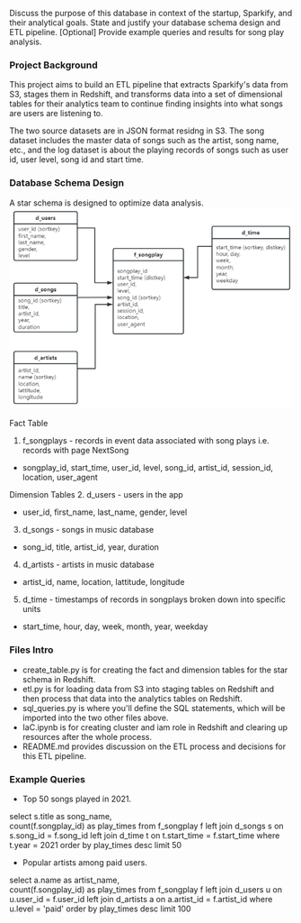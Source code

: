 Discuss the purpose of this database in context of the startup, Sparkify, and their analytical goals.
State and justify your database schema design and ETL pipeline.
[Optional] Provide example queries and results for song play analysis.

### Project Background

This project aims to build an ETL pipeline that extracts Sparkify's data from S3, stages them in Redshift, and transforms data into a set of dimensional tables for their analytics team to continue finding insights into what songs are users are listening to.

The two source datasets are in JSON format residng in S3. The song dataset includes the master data of songs such as the artist, song name, etc., and the log dataset is about the playing records of songs such as user id, user level, song id and start time.

### Database Schema Design

A star schema is designed to optimize data analysis.
![image](https://github.com/kath-datawalks/udacity/blob/main/Data_Warehouse_with_AWS/Star%20Shema.png)

Fact Table
1. f_songplays - records in event data associated with song plays i.e. records with page NextSong
- songplay_id, start_time, user_id, level, song_id, artist_id, session_id, location, user_agent

Dimension Tables
2. d_users - users in the app
- user_id, first_name, last_name, gender, level
3. d_songs - songs in music database
- song_id, title, artist_id, year, duration
4. d_artists - artists in music database
- artist_id, name, location, lattitude, longitude
5. d_time - timestamps of records in songplays broken down into specific units
- start_time, hour, day, week, month, year, weekday

### Files Intro

- create_table.py is for creating the fact and dimension tables for the star schema in Redshift.
- etl.py is for loading data from S3 into staging tables on Redshift and then process that data into the analytics tables on Redshift.
- sql_queries.py is where you'll define the SQL statements, which will be imported into the two other files above.
- IaC.ipynb is for creating cluster and iam role in Redshift and clearing up resources after the whole process.
- README.md provides discussion on the ETL process and decisions for this ETL pipeline.

### Example Queries

- Top 50 songs played in 2021.

select 
    s.title as song_name,  
    count(f.songplay_id) as play_times
from f_songplay f
left join d_songs s on s.song_id = f.song_id
left join d_time t on t.start_time = f.start_time
where t.year = 2021
order by play_times desc
limit 50

- Popular artists among paid users.

select 
    a.name as artist_name,  
    count(f.songplay_id) as play_times
from f_songplay f
left join d_users u on u.user_id = f.user_id
left join d_artists a on a.artist_id = f.artist_id
where u.level = 'paid'
order by play_times desc
limit 100
